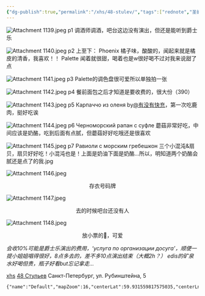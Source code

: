 ```yaml
---
{"dg-publish":true,"permalink":"/xhs/48-stulev/","tags":["rednote","圣彼得堡"]}
---
```



![Attachment 1139.jpeg](/img/user/xhs/Attachment%201139.jpeg)
p1 调酒师调酒，吧台这边没有演出，但还是能听到爵士乐

![Attachment 1140.jpeg](/img/user/xhs/Attachment%201140.jpeg)
p2 上至下：
Phoenix 橘子味，酸酸的，闻起来就是橘皮的清香，我喜欢！！
Palette 闻着就很甜，喝着也是w很好喝不过对我来说甜了点

![Attachment 1141.jpeg](/img/user/xhs/Attachment%201141.jpeg)
p3 Palette的调色盘很可爱所以单独拍一张

![Attachment 1142.jpeg](/img/user/xhs/Attachment%201142.jpeg)
p4 餐前面包之后才知道是要收费的，很大份（390）

![Attachment 1143.jpeg](/img/user/xhs/Attachment%201143.jpeg)
p5 Карпаччо из оленя by[@有没有快充](https://www.xiaohongshu.com/user/profile/5b09ff7ee8ac2b57cc9168a6?xsec_token=YBL1djw99qSDL5an5wdbqv9MXvIR2sGpmb-xqlCQgfJQM=&xsec_source=app_share&xhsshare=CopyLink&appuid=5bb07135cd338f00012c0631&apptime=1742309403&share_id=61d1839fc0a743788b1e3c94ccd9bca7)，第一次吃鹿肉，挺好吃诶

![Attachment 1144.jpeg](/img/user/xhs/Attachment%201144.jpeg)
p6 Черноморский рапан с суфле 蘑菇非常好吃，中间应该是奶酪，吃到后面有点腻，但蘑菇好好吃哦还是很喜欢

![Attachment 1145.jpeg](/img/user/xhs/Attachment%201145.jpeg)
p7 Равиоли с морским гребешкон 三个小混沌&扇贝，扇贝好好吃！小混沌也是！上面是奶油下面是奶酪…所以，明知道两个奶酪会腻还是点了的我.jpg

![Attachment 1146.jpeg](/img/user/xhs/Attachment%201146.jpeg)
<center>存衣号码牌</center>

![Attachment 1147.jpeg](/img/user/xhs/Attachment%201147.jpeg)
<center>去的时候吧台还没有人</center>

![Attachment 1148.jpeg](/img/user/xhs/Attachment%201148.jpeg)
<center>放小票的🎩，可爱</center>

*会收10%可能是爵士乐演出的费用，‘услуга по организации досуга’，顺便一提小姐姐唱得很好，8点多去的，差不多10点演出结束（大概2h？）*
*edis的矿泉水好喝但贵，瓶子好看but忘记拿走...*

[xhs](https://www.xiaohongshu.com/explore/63d6f234000000000802683d?xsec_token=ABFRKUQWScvMSqEpzCFu_c6WAbSWt7qx-e3B437AFaahY=&xsec_source=pc_user)
[48 Стульев](https://yandex.ru/maps/org/48_stulev/1152943257?si=fx1n3zaj5jtpwdfcw6e9uqd62m)
Санкт-Петербург, ул. Рубинштейна, 5
```mapview
{"name":"Default","mapZoom":16,"centerLat":59.931559817575035,"centerLng":30.344967842102054,"query":"","chosenMapSource":0,"autoFit":false,"lock":true,"showLinks":false,"linkColor":"red","markerLabels":"off","embeddedHeight":300}
```
